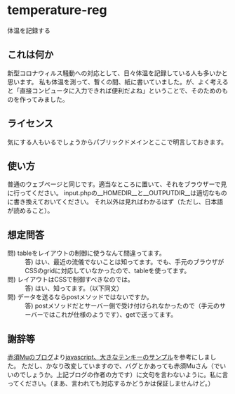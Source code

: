 # temperature-reg
体温を記録する

## これは何か
新型コロナウィルス騒動への対応として、日々体温を記録している人も多いかと思います。
私も体温を測って、暫くの間、紙に書いていました。が、よく考えると「直接コンピュータに入力できれば便利だよね」ということで、そのためのものを作ってみました。

## ライセンス
気にする人もいるでしょうからパブリックドメインとここで明言しておきます。

## 使い方
普通のウェブページと同じです。適当なところに置いて、それをブラウザーで見に行ってください。
input.phpの__HOMEDIR__と__OUTPUTDIR__は適切なものに書き換えておいてください。
それ以外は見ればわかるはず（ただし、日本語が読めること）。

## 想定問答
<dl>
<dt>問) tableをレイアウトの制御に使うなんて間違ってます。
<dd>答) はい、最近の流儀でないことは知ってます。でも、手元のブラウザがCSSのgridに対応していなかったので、tableを使ってます。

<dt>問) レイアウトはCSSで制御すべきなのでは。
<dd>答) はい、知ってます。（以下同文）

<dt>問) データを送るならpostメソッドではないですか。
<dd>答) postメソッドだとサーバー側で受け付けられなかったので（手元のサーバーではこれが仕様のようです）、getで送ってます。
</dl>

## 謝辞等
[赤須Muのブログ](http://akas.cocolog-nifty.com/blog/)より[javascript、大きなテンキーのサンプル](http://akas.cocolog-nifty.com/blog/2013/08/javascript-4f56.html)を参考にしました。
ただし、かなり改変していますので、バグとかあっても赤須Muさん（でいいのでしょうか。上記ブログの作者の方です）に文句を言わないように。私に言ってください。（まあ、言われても対応するかどうかは保証しませんけど。）

